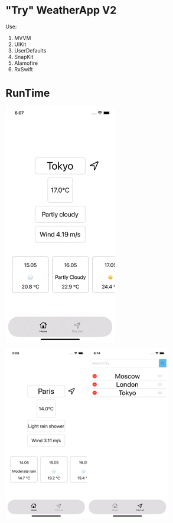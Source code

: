 # "Try" WeatherApp V2

Use:
1. MVVM
2. UIKit
3. UserDefaults
5. SnapKit
6. Alamofire
7. RxSwift

# RunTime
![](https://github.com/fightersubmarine/TryWeatherAppV2/blob/main/imageForGitHub/fullScreen.gif)

<div style="display: flex;">
    <img src="imageForGitHub/1image.png" width="220" height="460">
    <img src="imageForGitHub/2image.png" width="220" height="460">
</div>

